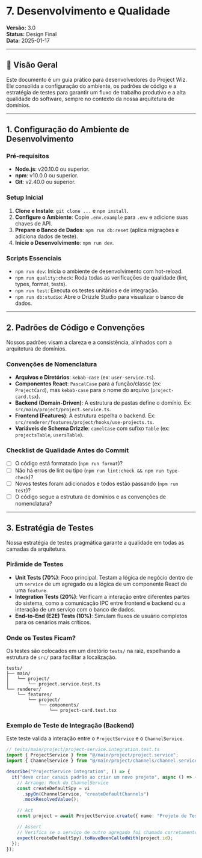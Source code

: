 # 7. Desenvolvimento e Qualidade

**Versão:** 3.0  
**Status:** Design Final  
**Data:** 2025-01-17

---

## 🎯 Visão Geral

Este documento é um guia prático para desenvolvedores do Project Wiz. Ele consolida a configuração do ambiente, os padrões de código e a estratégia de testes para garantir um fluxo de trabalho produtivo e a alta qualidade do software, sempre no contexto da nossa arquitetura de domínios.

---

## 1. Configuração do Ambiente de Desenvolvimento

### Pré-requisitos

- **Node.js**: v20.10.0 ou superior.
- **npm**: v10.0.0 ou superior.
- **Git**: v2.40.0 ou superior.

### Setup Inicial

1.  **Clone e Instale**: `git clone ...` e `npm install`.
2.  **Configure o Ambiente**: Copie `.env.example` para `.env` e adicione suas chaves de API.
3.  **Prepare o Banco de Dados**: `npm run db:reset` (aplica migrações e adiciona dados de teste).
4.  **Inicie o Desenvolvimento**: `npm run dev`.

### Scripts Essenciais

- `npm run dev`: Inicia o ambiente de desenvolvimento com hot-reload.
- `npm run quality:check`: Roda todas as verificações de qualidade (lint, types, format, tests).
- `npm run test`: Executa os testes unitários e de integração.
- `npm run db:studio`: Abre o Drizzle Studio para visualizar o banco de dados.

---

## 2. Padrões de Código e Convenções

Nossos padrões visam a clareza e a consistência, alinhados com a arquitetura de domínios.

### Convenções de Nomenclatura

- **Arquivos e Diretórios**: `kebab-case` (ex: `user-service.ts`).
- **Componentes React**: `PascalCase` para a função/classe (ex: `ProjectCard`), mas `kebab-case` para o nome do arquivo (`project-card.tsx`).
- **Backend (Domain-Driven)**: A estrutura de pastas define o domínio. Ex: `src/main/project/project.service.ts`.
- **Frontend (Features)**: A estrutura espelha o backend. Ex: `src/renderer/features/project/hooks/use-projects.ts`.
- **Variáveis de Schema Drizzle**: `camelCase` com sufixo `Table` (ex: `projectsTable`, `usersTable`).

### Checklist de Qualidade Antes do Commit

- [ ] O código está formatado (`npm run format`)?
- [ ] Não há erros de lint ou tipo (`npm run lint:check && npm run type-check`)?
- [ ] Novos testes foram adicionados e todos estão passando (`npm run test`)?
- [ ] O código segue a estrutura de domínios e as convenções de nomenclatura?

---

## 3. Estratégia de Testes

Nossa estratégia de testes pragmática garante a qualidade em todas as camadas da arquitetura.

### Pirâmide de Testes

- **Unit Tests (70%)**: Foco principal. Testam a lógica de negócio dentro de um `service` de um agregado ou a lógica de um componente React de uma `feature`.
- **Integration Tests (20%)**: Verificam a interação entre diferentes partes do sistema, como a comunicação IPC entre frontend e backend ou a interação de um serviço com o banco de dados.
- **End-to-End (E2E) Tests (10%)**: Simulam fluxos de usuário completos para os cenários mais críticos.

### Onde os Testes Ficam?

Os testes são colocados em um diretório `tests/` na raiz, espelhando a estrutura de `src/` para facilitar a localização.

```
tests/
├── main/
│   └── project/
│       └── project.service.test.ts
└── renderer/
    └── features/
        └── project/
            └── components/
                └── project-card.test.tsx
```

### Exemplo de Teste de Integração (Backend)

Este teste valida a interação entre o `ProjectService` e o `ChannelService`.

```typescript
// tests/main/project/project-service.integration.test.ts
import { ProjectService } from "@/main/project/project.service";
import { ChannelService } from "@/main/project/channels/channel.service";

describe("ProjectService Integration", () => {
  it("deve criar canais padrão ao criar um novo projeto", async () => {
    // Arrange: Mock do ChannelService
    const createDefaultSpy = vi
      .spyOn(ChannelService, "createDefaultChannels")
      .mockResolvedValue();

    // Act
    const project = await ProjectService.create({ name: "Projeto de Teste" });

    // Assert
    // Verifica se o serviço de outro agregado foi chamado corretamente
    expect(createDefaultSpy).toHaveBeenCalledWith(project.id);
  });
});
```
